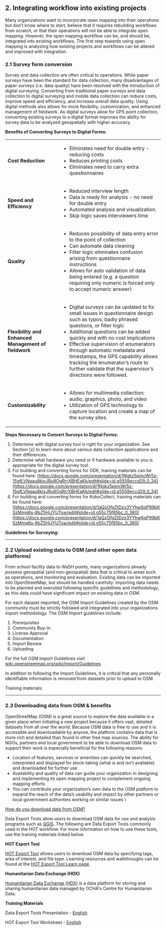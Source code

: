 ## 2. Integrating workflow into existing projects 

Many organizations want to incorporate open mapping into their operations but don’t know where to start, believe that it requires rebuilding workflows from scratch, or that their operations will not be able to integrate open mapping.  However, the open mapping workflow can be, and should be, integrated into existing workflows. The first step towards using open mapping is analyzing how existing projects and workflows can be altered and improved with integration. 


### 2.1 Survey form conversion

Survey and data collection are often critical to operations. While paper surveys have been the standard for data collection, many disadvantages of paper surveys (i.e. data quality) have been resolved with the introduction of digital surveying. Converting from traditional paper surveys and data collection to digital surveying and mobile data collection can reduce costs, improve speed and efficiency, and increase overall data quality. Using digital methods also allows for more flexibility, customization, and enhanced management of fieldwork. As digital surveys allow for GPS point collection, converting existing surveys to a digital format improves the ability for survey data to be analyzed geospatially with higher accuracy.  

**Benefits of Converting Surveys to Digital Forms:**
<table>
  <tr>
   <td><strong>Cost Reduction</strong>
   </td>
   <td>
<ul>

<li>Eliminates need for double entry - reducing costs

<li>Reduces printing costs

<li>Eliminates need to carry extra questionnaires  		
</li>
</ul>
   </td>
  </tr>
  <tr>
   <td><strong>Speed and Efficiency</strong>
   </td>
   <td>
<ul>

<li>Reduced interview length 

<li>Data is ready for analysis - no need for double entry 

<li>Automated analysis and visualization.

<li>Skip logic saves interviewers time
</li>
</ul>
   </td>
  </tr>
  <tr>
   <td><strong>Quality </strong>
   </td>
   <td>
<ul>

<li>Reduces possibility of data entry error to the point of collection

<li>Can automate data cleaning

<li>Filter logic eliminates confusion arising from questionnaire instructions

<li>Allows for auto validation of data being entered (e.g. a question requiring only numeric is forced only to accept numeric answer)
</li>
</ul>
   </td>
  </tr>
  <tr>
   <td><strong>Flexibility and Enhanced Management of fieldwork</strong>
   </td>
   <td>
<ul>

<li>Digital surveys can be updated to fix small issues in questionnaire design such as typos, badly phrased questions, or filter logic 

<li>Additional questions can be added quickly and with no cost implications

<li>Effective supervision of enumerators through automatic metadata and timestamps, the GPS capability allows tracking the enumerator’s route to further validate that the supervisor’s directions were followed.
</li>
</ul>
   </td>
  </tr>
  <tr>
   <td><strong>Customizability</strong>
   </td>
   <td>
<ul>

<li>Allows for multimedia collection: audio, graphics, photo, and video 

<li>Utilization of GPS technology to capture location and create a map of the survey sites.
</li>
</ul>
   </td>
  </tr>
</table>


**Steps Necessary to Convert Surveys to Digital Forms:**



1. Determine with digital survey tool is right for your organization. See Section [x] to learn more about various data collection applications and their differences. 
2. Determine what hardware you need or if hardware available to you is appropriate for the digital survey tool. 
3. For building and converting forms for ODK, training materials can be found here: [https://docs.google.com/presentation/d/1Ngkz5pmcWr5z-15gfLVNqau8klxJRu9OgRrrXBHEaKk/edit#slide=id.g5559eccd29_0_34](https://docs.google.com/presentation/d/1Ngkz5pmcWr5z-15gfLVNqau8klxJRu9OgRrrXBHEaKk/edit#slide=id.g5559eccd29_0_34)
4. For building and converting forms for KoboCollect, training materials can be found here: [https://docs.google.com/presentation/d/1aQzOfgZtDzx3YYhw6qP99bKSzMmq6s-8bZ5HiJYUTsw/edit#slide=id.g55c75f85bc_0_380](https://docs.google.com/presentation/d/1aQzOfgZtDzx3YYhw6qP99bKSzMmq6s-8bZ5HiJYUTsw/edit#slide=id.g55c75f85bc_0_380)

**Guidelines for Surveying:**

***
### 2.2 Upload existing data to OSM (and other open data platforms)

From school facility data to WaSH points, many organizations already possess geospatial (and non-geospatial) data that is critical to areas such as operations, and monitoring and evaluation. Existing data can be imported into OpenStreetMap, but should be handled carefully. Importing data needs to be planned and executed following specific guidelines and methodology, as this data could have significant impact on existing data in OSM. 

For each dataset imported, the OSM Import Guidelines created by the OSM community must be strictly followed and integrated into your organizations import methodology. The OSM Import guidelines include: 



1. Prerequisites
2. Community Buy-in
3. License Approval
4. Documentation
5. Import Review
6. Uploading 

For the full OSM Import Guidelines visit [wiki.openstreetmap.org/wiki/Import/Guidelines](http://wiki.openstreetmap.org/wiki/Import/Guidelines)

In addition to following the Import Guidelines, it is critical that any personally identifiable information is removed from datasets prior to upload to OSM. 

Training materials: 

***
### 2.3 Downloading data from OSM & benefits

OpenStreetMap (OSM) is a great source to explore the data available in a given place when initiating a new project because it offers vast, detailed datasets from all over the world. Because OSM data is free to use and it is accessible and downloadable by anyone, the platform contains data that is more rich and detailed than found in other free map sources. The ability for NGOs, partners and local government to be able to download OSM data to support their work is especially beneficial for the following reasons:



*   Location of features, services or amenities can quickly be searched, interpreted and displayed for stock-taking (what is and isn’t available) and downloaded for further use
*   Availability and quality of data can guide your organization in designing and implementing its open mapping project to complement ongoing mapping efforts 
*   You can contribute your organization’s own data to the OSM platform to expand the reach of the data’s usability and impact by other partners or local government authorities working on similar issues \


<span style="text-decoration:underline;">How do you download data from OSM?</span>

Data Export Tools allow users to download OSM data for use and analysis programs such as [QGIS](https://github.com/hotosm/toolbox/wiki/7.1-QGIS). The following are Data Export Tools commonly used in the HOT workflow. For more information on how to use these tools, use the training materials linked below.

**HOT Export Tool**

[HOT Export Tool](https://export.hotosm.org/en/v3/) allows users to download OSM data by specifying tags, area of interest, and file type. Learning resources and walkthroughs can be found at the [HOT Export Tool Learn page](https://export.hotosm.org/en/v3/learn).

**Humanitarian Data Exchange (HDX)**

[Humanitarian Data Exchange (HDX)](https://data.humdata.org/) is a data platform for storing and sharing humanitarian data managed by OCHA's Centre for Humanitarian Data.

**Training Materials**

Data Export Tools Presentation - [English](https://docs.google.com/presentation/d/1RyHYVPZU5d4xJ1cpWga4QRdfohpEs-t9ylJ_HTJ7wm8/edit?usp=sharing) 

HOT Export Tool Worksheet - [English](https://docs.google.com/document/d/1BcSSQuVbLQDAAbBGdZQNh_FTEpPJ8jMlh4u1DzIBzWE/edit?usp=sharing)
